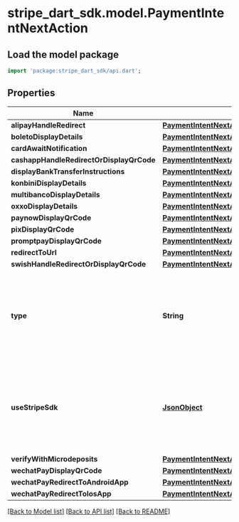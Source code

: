 # stripe_dart_sdk.model.PaymentIntentNextAction

## Load the model package
```dart
import 'package:stripe_dart_sdk/api.dart';
```

## Properties
Name | Type | Description | Notes
------------ | ------------- | ------------- | -------------
**alipayHandleRedirect** | [**PaymentIntentNextActionAlipayHandleRedirect**](PaymentIntentNextActionAlipayHandleRedirect.md) |  | [optional] 
**boletoDisplayDetails** | [**PaymentIntentNextActionBoleto**](PaymentIntentNextActionBoleto.md) |  | [optional] 
**cardAwaitNotification** | [**PaymentIntentNextActionCardAwaitNotification**](PaymentIntentNextActionCardAwaitNotification.md) |  | [optional] 
**cashappHandleRedirectOrDisplayQrCode** | [**PaymentIntentNextActionCashappHandleRedirectOrDisplayQrCode**](PaymentIntentNextActionCashappHandleRedirectOrDisplayQrCode.md) |  | [optional] 
**displayBankTransferInstructions** | [**PaymentIntentNextActionDisplayBankTransferInstructions**](PaymentIntentNextActionDisplayBankTransferInstructions.md) |  | [optional] 
**konbiniDisplayDetails** | [**PaymentIntentNextActionKonbini**](PaymentIntentNextActionKonbini.md) |  | [optional] 
**multibancoDisplayDetails** | [**PaymentIntentNextActionDisplayMultibancoDetails**](PaymentIntentNextActionDisplayMultibancoDetails.md) |  | [optional] 
**oxxoDisplayDetails** | [**PaymentIntentNextActionDisplayOxxoDetails**](PaymentIntentNextActionDisplayOxxoDetails.md) |  | [optional] 
**paynowDisplayQrCode** | [**PaymentIntentNextActionPaynowDisplayQrCode**](PaymentIntentNextActionPaynowDisplayQrCode.md) |  | [optional] 
**pixDisplayQrCode** | [**PaymentIntentNextActionPixDisplayQrCode**](PaymentIntentNextActionPixDisplayQrCode.md) |  | [optional] 
**promptpayDisplayQrCode** | [**PaymentIntentNextActionPromptpayDisplayQrCode**](PaymentIntentNextActionPromptpayDisplayQrCode.md) |  | [optional] 
**redirectToUrl** | [**PaymentIntentNextActionRedirectToUrl**](PaymentIntentNextActionRedirectToUrl.md) |  | [optional] 
**swishHandleRedirectOrDisplayQrCode** | [**PaymentIntentNextActionSwishHandleRedirectOrDisplayQrCode**](PaymentIntentNextActionSwishHandleRedirectOrDisplayQrCode.md) |  | [optional] 
**type** | **String** | Type of the next action to perform. Refer to the other child attributes under `next_action` for available values. Examples include: `redirect_to_url`, `use_stripe_sdk`, `alipay_handle_redirect`, `oxxo_display_details`, or `verify_with_microdeposits`. | 
**useStripeSdk** | [**JsonObject**](.md) | When confirming a PaymentIntent with Stripe.js, Stripe.js depends on the contents of this dictionary to invoke authentication flows. The shape of the contents is subject to change and is only intended to be used by Stripe.js. | [optional] 
**verifyWithMicrodeposits** | [**PaymentIntentNextActionVerifyWithMicrodeposits**](PaymentIntentNextActionVerifyWithMicrodeposits.md) |  | [optional] 
**wechatPayDisplayQrCode** | [**PaymentIntentNextActionWechatPayDisplayQrCode**](PaymentIntentNextActionWechatPayDisplayQrCode.md) |  | [optional] 
**wechatPayRedirectToAndroidApp** | [**PaymentIntentNextActionWechatPayRedirectToAndroidApp**](PaymentIntentNextActionWechatPayRedirectToAndroidApp.md) |  | [optional] 
**wechatPayRedirectToIosApp** | [**PaymentIntentNextActionWechatPayRedirectToIosApp**](PaymentIntentNextActionWechatPayRedirectToIosApp.md) |  | [optional] 

[[Back to Model list]](../README.md#documentation-for-models) [[Back to API list]](../README.md#documentation-for-api-endpoints) [[Back to README]](../README.md)


